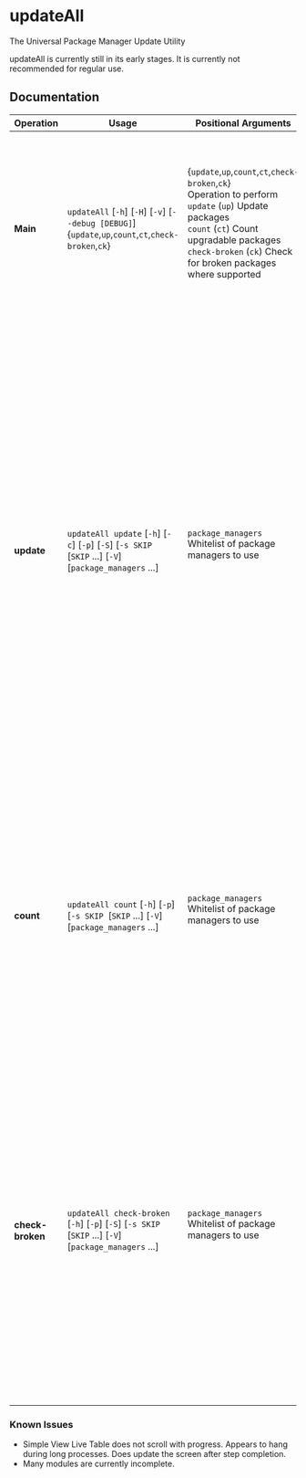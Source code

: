# updateAll
The Universal Package Manager Update Utility

updateAll is currently still in its early stages. It is currently not recommended for regular use.

<!--HELP GEN START-->
## Documentation
| Operation | Usage | Positional Arguments | Options |
| --- | --- | --- | --- |
| **Main** | `updateAll` [`-h`] [`-H`] [`-v`] [`--debug [DEBUG]`] {`update`,`up`,`count`,`ct`,`check-broken`,`ck`} | {`update`,`up`,`count`,`ct`,`check-broken`,`ck`}<br> Operation to perform<br> `update` (`up`)         Update packages<br> `count` (`ct`)          Count upgradable packages<br> `check-broken` (`ck`)   Check for broken packages where supported<br> <br>  | `-h`, `--help`            show this help message and exit<br> `-H`, `--full-help`       Display full updateAll help<br> `-v`, `--version`         show program's version number and exit<br>  |
| **update** | `updateAll update` [`-h`] [`-c`] [`-p`] [`-S`] [`-s SKIP `[`SKIP` ...] [`-V`] [`package_managers` ...] | `package_managers`      Whitelist of package managers to use<br> <br>  | `-h`, `--help`            show this help message and exit<br> `-c`, `--check-broken`    Check for broken packages after updating where<br> supported<br> `-p`, `--simple`          Don't use Live Table output for Package Manager Status<br> `-S`, `--simulate`        Dry run/simulate update process<br> `-s SKIP `[`SKIP` ...], `--skip SKIP `[`SKIP` ...]<br> Skip specified package managers<br> `-V`, `--verbose`         Enable verbose output<br>  |
| **count** | `updateAll count` [`-h`] [`-p`] [`-s SKIP `[`SKIP` ...] [`-V`] [`package_managers` ...] | `package_managers`      Whitelist of package managers to use<br> <br>  | `-h`, `--help`            show this help message and exit<br> `-p`, `--simple`          Don't use Live Table output for Package Manager Status<br> `-s SKIP `[`SKIP` ...], `--skip SKIP `[`SKIP` ...]<br> Skip specified package managers<br> `-V`, `--verbose`         Enable verbose output<br>  |
| **check-broken** | `updateAll check-broken` [`-h`] [`-p`] [`-S`] [`-s SKIP `[`SKIP` ...] [`-V`] [`package_managers` ...] | `package_managers`      Whitelist of package managers to use<br> <br>  | `-h`, `--help`            show this help message and exit<br> `-p`, `--simple`          Don't use Live Table output for Package Manager Status<br> `-S`, `--simulate`        Dry run/simulate check process<br> `-s SKIP `[`SKIP` ...], `--skip SKIP `[`SKIP` ...]<br> Skip specified package managers<br> `-V`, `--verbose`         Enable verbose output<br>  |
<!--HELP GEN END-->

### Known Issues

 - Simple View Live Table does not scroll with progress. Appears to hang during long processes. Does update the screen after step completion.
 - Many modules are currently incomplete.